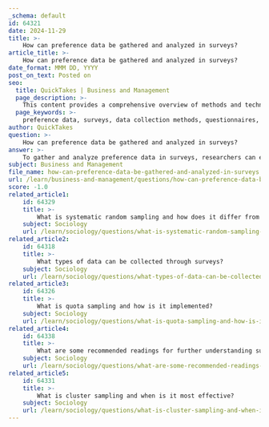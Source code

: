 ```yaml
---
_schema: default
id: 64321
date: 2024-11-29
title: >-
    How can preference data be gathered and analyzed in surveys?
article_title: >-
    How can preference data be gathered and analyzed in surveys?
date_format: MMM DD, YYYY
post_on_text: Posted on
seo:
  title: QuickTakes | Business and Management
  page_description: >-
    This content provides a comprehensive overview of methods and techniques for gathering and analyzing preference data in surveys, including data collection methods like questionnaires and conjoint analysis, as well as various data analysis techniques and best practices.
  page_keywords: >-
    preference data, surveys, data collection methods, questionnaires, stated preference surveys, conjoint analysis, data analysis techniques, statistical analysis, descriptive analysis, factor analysis, cluster analysis, cross-tabulation, thematic analysis, data cleaning, research objectives, data visualization, survey limitations
author: QuickTakes
question: >-
    How can preference data be gathered and analyzed in surveys?
answer: >-
    To gather and analyze preference data in surveys, researchers can employ a variety of methods and techniques that facilitate the collection of meaningful insights from respondents. Here’s a comprehensive overview of how this can be achieved:\n\n### Data Collection Methods\n1. **Questionnaires**: Surveys often utilize structured questionnaires that include specific questions designed to elicit preferences. These can be distributed through various platforms, such as online survey tools (e.g., Formplus), emails, or social media.\n\n2. **Stated Preference (SP) Surveys**: This method involves asking respondents to express their preferences directly, often through hypothetical scenarios. For example, participants might be shown different product designs and asked which they prefer. While SP surveys can provide valuable insights, they may not always predict actual behavior due to hypothetical bias.\n\n3. **Conjoint Analysis**: This is a specialized technique used to understand how respondents value different features of a product or service. By presenting various combinations of attributes, researchers can determine the relative importance of each feature in shaping preferences.\n\n### Data Analysis Techniques\nOnce preference data is collected, it is crucial to analyze it effectively to derive actionable insights. Here are some common analysis methods:\n\n1. **Statistical Analysis**: This includes techniques such as correlation and regression analysis, which help identify relationships between variables and predict outcomes based on preferences.\n\n2. **Descriptive Analysis**: Summarizing the data using statistical measures (mean, median, mode) and visualizations (charts, graphs) provides a clear overview of the preferences expressed by respondents.\n\n3. **Factor and Cluster Analysis**: These advanced techniques help identify underlying patterns in the data, grouping similar preferences together, which can simplify the interpretation of complex datasets.\n\n4. **Cross-tabulation**: This method allows researchers to examine the relationship between two or more categorical variables, providing insights into how different demographic groups may have varying preferences.\n\n5. **Thematic Analysis**: For qualitative data, thematic analysis can be employed to identify common themes or patterns in open-ended responses, enriching the understanding of consumer preferences.\n\n### Best Practices for Analyzing Preference Data\n- **Data Cleaning and Preparation**: Before analysis, it is essential to clean the data to remove inconsistencies and ensure accuracy.\n- **Define Objectives**: Clearly outline the research questions and objectives to guide the analysis process.\n- **Use Appropriate Tools**: Employ software tools like Excel, Google Sheets, or more advanced statistical software (e.g., R, Stata) for data analysis and visualization.\n- **Communicate Findings**: Effectively present the results using visual aids and clear narratives to convey insights to stakeholders.\n\n### Limitations\nWhile surveys are a powerful tool for gathering preference data, they come with limitations, such as low response rates and potential biases in responses. It is important to design surveys carefully and consider these factors when interpreting the results.\n\nIn summary, gathering and analyzing preference data in surveys involves a combination of well-structured data collection methods and robust analytical techniques. By following best practices and being aware of limitations, researchers can derive valuable insights that inform decision-making and strategy development.
subject: Business and Management
file_name: how-can-preference-data-be-gathered-and-analyzed-in-surveys.md
url: /learn/business-and-management/questions/how-can-preference-data-be-gathered-and-analyzed-in-surveys
score: -1.0
related_article1:
    id: 64329
    title: >-
        What is systematic random sampling and how does it differ from simple random sampling?
    subject: Sociology
    url: /learn/sociology/questions/what-is-systematic-random-sampling-and-how-does-it-differ-from-simple-random-sampling
related_article2:
    id: 64318
    title: >-
        What types of data can be collected through surveys?
    subject: Sociology
    url: /learn/sociology/questions/what-types-of-data-can-be-collected-through-surveys
related_article3:
    id: 64326
    title: >-
        What is quota sampling and how is it implemented?
    subject: Sociology
    url: /learn/sociology/questions/what-is-quota-sampling-and-how-is-it-implemented
related_article4:
    id: 64338
    title: >-
        What are some recommended readings for further understanding survey methodologies?
    subject: Sociology
    url: /learn/sociology/questions/what-are-some-recommended-readings-for-further-understanding-survey-methodologies
related_article5:
    id: 64331
    title: >-
        What is cluster sampling and when is it most effective?
    subject: Sociology
    url: /learn/sociology/questions/what-is-cluster-sampling-and-when-is-it-most-effective
---
```


&nbsp;